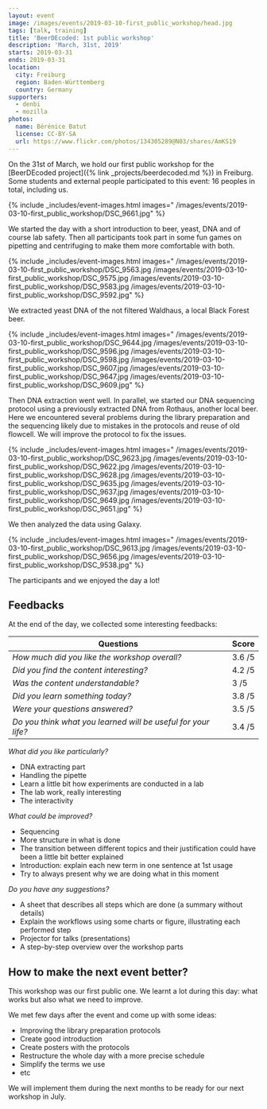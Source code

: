 ```yaml
---
layout: event
image: /images/events/2019-03-10-first_public_workshop/head.jpg
tags: [talk, training]
title: 'BeerDEcoded: 1st public workshop'
description: 'March, 31st, 2019'
starts: 2019-03-31
ends: 2019-03-31
location:
  city: Freiburg
  region: Baden-Württemberg
  country: Germany
supporters:
  - denbi
  - mozilla
photos:
  name: Bérénice Batut
  license: CC-BY-SA
  url: https://www.flickr.com/photos/134305289@N03/shares/AmKS19
---
```


On the 31st of March, we hold our first public workshop for the [BeerDEcoded project]({% link _projects/beerdecoded.md %}) in Freiburg. Some students and external people participated to this event: 16 peoples in total, including us.

{% include _includes/event-images.html images="
  /images/events/2019-03-10-first_public_workshop/DSC_9661.jpg"
%}

We started the day with a short introduction to beer, yeast, DNA and of course lab safety. Then all participants took part in some fun games on pipetting and centrifuging to make them more comfortable with both.

{% include _includes/event-images.html images="
  /images/events/2019-03-10-first_public_workshop/DSC_9563.jpg
  /images/events/2019-03-10-first_public_workshop/DSC_9575.jpg
  /images/events/2019-03-10-first_public_workshop/DSC_9583.jpg
  /images/events/2019-03-10-first_public_workshop/DSC_9592.jpg"
%}

We extracted yeast DNA of the not filtered Waldhaus, a local Black Forest beer.

{% include _includes/event-images.html images="
  /images/events/2019-03-10-first_public_workshop/DSC_9644.jpg
  /images/events/2019-03-10-first_public_workshop/DSC_9596.jpg
  /images/events/2019-03-10-first_public_workshop/DSC_9598.jpg
  /images/events/2019-03-10-first_public_workshop/DSC_9607.jpg
  /images/events/2019-03-10-first_public_workshop/DSC_9647.jpg
  /images/events/2019-03-10-first_public_workshop/DSC_9609.jpg"
%}

Then DNA extraction went well. In parallel, we started our DNA sequencing protocol using a previously extracted DNA from Rothaus, another local beer. Here we encountered several problems during the library preparation and the sequencing likely due to mistakes in the protocols and reuse of old flowcell. We will improve the protocol to fix the issues.

{% include _includes/event-images.html images="
  /images/events/2019-03-10-first_public_workshop/DSC_9623.jpg
  /images/events/2019-03-10-first_public_workshop/DSC_9622.jpg
  /images/events/2019-03-10-first_public_workshop/DSC_9628.jpg
  /images/events/2019-03-10-first_public_workshop/DSC_9635.jpg
  /images/events/2019-03-10-first_public_workshop/DSC_9637.jpg
  /images/events/2019-03-10-first_public_workshop/DSC_9649.jpg
  /images/events/2019-03-10-first_public_workshop/DSC_9651.jpg"
%}

We then analyzed the data using Galaxy.

{% include _includes/event-images.html images="
  /images/events/2019-03-10-first_public_workshop/DSC_9613.jpg
  /images/events/2019-03-10-first_public_workshop/DSC_9656.jpg
  /images/events/2019-03-10-first_public_workshop/DSC_9538.jpg"
%}

The participants and we enjoyed the day a lot!

## Feedbacks

At the end of the day, we collected some interesting feedbacks:

Questions | Score
--- | ---
*How much did you like the workshop overall?* | 3.6 /5
*Did you find the content interesting?* | 4.2 /5
*Was the content understandable?* | 3 /5
*Did you learn something today?* | 3.8 /5
*Were your questions answered?* | 3.5 /5
*Do you think what you learned will be useful for your life?*	| 3.4 /5

*What did you like particularly?*
- DNA extracting part
- Handling the pipette
- Learn a little bit how experiments are conducted in a lab
- The lab work, really interesting
- The interactivity

*What could be improved?*
- Sequencing
- More structure in what is done
- The transition between different topics and their justification could have been a little bit better explained
- Introduction: explain each new term in one sentence at 1st usage
- Try to always present why we are doing what in this moment

*Do you have any suggestions?*
- A sheet that describes all steps which are done (a summary without details)
- Explain the workflows using some charts or figure, illustrating each performed step
- Projector for talks (presentations)
- A step-by-step overview over the workshop parts

## How to make the next event better?

This workshop was our first public one. We learnt a lot during this day: what works but also what we need to improve.

We met few days after the event and come up with some ideas:
- Improving the library preparation protocols
- Create good introduction
- Create posters with the protocols
- Restructure the whole day with a more precise schedule
- Simplify the terms we use
- etc

We will implement them during the next months to be ready for our next workshop in July.
